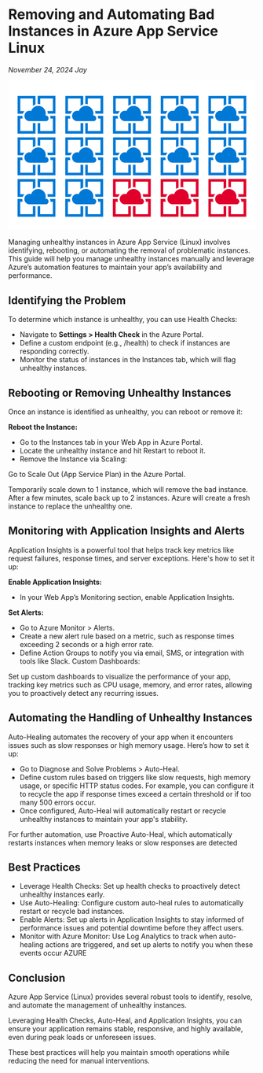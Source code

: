 # Removing and Automating Bad Instances in Azure App Service Linux
*November 24, 2024*
*Jay*


![Removing and Automating Bad Instances in Azure App Service](/images/blog/removing-bad-instances-in-azure-app-service-linux.png)

Managing unhealthy instances in Azure App Service (Linux) involves identifying, rebooting, or automating the removal of problematic instances. This guide will help you manage unhealthy instances manually and leverage Azure’s automation features to maintain your app’s availability and performance.

## Identifying the Problem
To determine which instance is unhealthy, you can use Health Checks:

* Navigate to **Settings > Health Check** in the Azure Portal.
* Define a custom endpoint (e.g., /health) to check if instances are responding correctly.
* Monitor the status of instances in the Instances tab, which will flag unhealthy instances.

## Rebooting or Removing Unhealthy Instances
Once an instance is identified as unhealthy, you can reboot or remove it:

**Reboot the Instance:**

* Go to the Instances tab in your Web App in Azure Portal.
* Locate the unhealthy instance and hit Restart to reboot it.
* Remove the Instance via Scaling:

Go to Scale Out (App Service Plan) in the Azure Portal.

Temporarily scale down to 1 instance, which will remove the bad instance.
After a few minutes, scale back up to 2 instances. Azure will create a fresh instance to replace the unhealthy one.

## Monitoring with Application Insights and Alerts
Application Insights is a powerful tool that helps track key metrics like request failures, response times, and server exceptions. Here's how to set it up:

**Enable Application Insights:**

* In your Web App’s Monitoring section, enable Application Insights.

**Set Alerts:**
* Go to Azure Monitor > Alerts.
* Create a new alert rule based on a metric, such as response times exceeding 2 seconds or a high error rate.
* Define Action Groups to notify you via email, SMS, or integration with tools like Slack.
Custom Dashboards:

Set up custom dashboards to visualize the performance of your app, tracking key metrics such as CPU usage, memory, and error rates, allowing you to proactively detect any recurring issues.

## Automating the Handling of Unhealthy Instances
Auto-Healing automates the recovery of your app when it encounters issues such as slow responses or high memory usage. Here’s how to set it up:

* Go to Diagnose and Solve Problems > Auto-Heal.
* Define custom rules based on triggers like slow requests, high memory usage, or specific HTTP status codes. For example, you can configure it to recycle the app if response times exceed a certain threshold or if too many 500 errors occur.
* Once configured, Auto-Heal will automatically restart or recycle unhealthy instances to maintain your app's stability.

For further automation, use Proactive Auto-Heal, which automatically restarts instances when memory leaks or slow responses are detected​


## Best Practices
* Leverage Health Checks: Set up health checks to proactively detect unhealthy instances early.
* Use Auto-Healing: Configure custom auto-heal rules to automatically restart or recycle bad instances.
* Enable Alerts: Set up alerts in Application Insights to stay informed of performance issues and potential downtime before they affect users.
* Monitor with Azure Monitor: Use Log Analytics to track when auto-healing actions are triggered, and set up alerts to notify you when these events occur​
AZURE

## Conclusion
Azure App Service (Linux) provides several robust tools to identify, resolve, and automate the management of unhealthy instances. 

Leveraging Health Checks, Auto-Heal, and Application Insights, you can ensure your application remains stable, responsive, and highly available, even during peak loads or unforeseen issues. 

These best practices will help you maintain smooth operations while reducing the need for manual interventions.